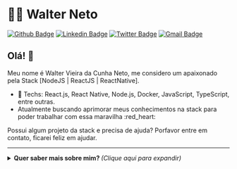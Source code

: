 # :man_technologist: Walter Neto

[![Github Badge](https://img.shields.io/badge/-Github-000?style=flat-square&logo=Github&logoColor=white&link=https://github.com/wvcneto)](https://github.com/wvcneto)
[![Linkedin Badge](https://img.shields.io/badge/-LinkedIn-blue?style=flat-square&logo=Linkedin&logoColor=white&link=https://www.linkedin.com/in/wvcneto)](https://www.linkedin.com/in/wvcneto)
[![Twitter Badge](https://img.shields.io/badge/-Twitter-1ca0f1?style=flat-square&labelColor=1ca0f1&logo=twitter&logoColor=white&link=https://twitter.com/wvcneto)](https://twitter.com/wvcneto)
[![Gmail Badge](https://img.shields.io/badge/-Gmail-c14438?style=flat-square&logo=Gmail&logoColor=white&link=mailto:wvcneto@gmail.com)](mailto:wvcneto@gmail.com)

## Olá! 👋

Meu nome é Walter Vieira da Cunha Neto, me considero um apaixonado pela Stack [NodeJS | ReactJS | ReactNative].
- :blue_heart: Techs: React.js, React Native, Node.js, Docker, JavaScript, TypeScript, entre outras.
- Atualmente buscando aprimorar meus conhecimentos na stack para poder trabalhar com essa maravilha :red_heart:

Possui algum projeto da stack e precisa de ajuda? Porfavor entre em contato, ficarei feliz em ajudar.

---

<details>
  <summary> <b> Quer saber mais sobre mim? </b> <i>(Clique aqui para expandir)</i> </summary>
  <br>

  [![Github Status](https://github-readme-stats.vercel.app/api?username=wvcneto&show_icons=true&title_color=fff&icon_color=79ff97&text_color=9f9f9f&bg_color=151515)](https://github.com/wvcneto/wvcneto)

## Algumas tecnologias

<img src="https://github.com/Quadrified/Quadrified/blob/master/assets/svg/dev/languages/js.svg" alt="js" style="vertical-align:top; margin:4px">
<img src="https://github.com/Quadrified/Quadrified/blob/master/assets/svg/dev/frameworks/react.svg" alt="react" style="vertical-align:top; margin:4px">
<img src="https://github.com/Quadrified/Quadrified/blob/master/assets/svg/dev/languages/html.svg" alt="html" style="vertical-align:top; margin:4px">
<img src="https://github.com/Quadrified/Quadrified/blob/master/assets/svg/dev/services/dockerhub.svg" alt="dockerhub" style="vertical-align:top; margin:4px">
<img src="https://github.com/Quadrified/Quadrified/blob/master/assets/svg/dev/services/npm.svg" alt="npm" style="vertical-align:top; margin:4px">
<img src="https://github.com/Quadrified/Quadrified/blob/master/assets/svg/dev/tools/visualstudio_code.svg" alt="vscode" style="vertical-align:top; margin:4px">
<img src="https://github.com/Quadrified/Quadrified/blob/master/assets/svg/dev/tools/powershell.svg" alt="powershell" style="vertical-align:top; margin:4px">
<img src="https://github.com/Quadrified/Quadrified/blob/master/assets/svg/dev/tools/bash.svg" alt="bash" style="vertical-align:top; margin:4px">
<img src="https://github.com/Quadrified/Quadrified/blob/master/assets/svg/dev/misc/desktop.svg" alt="desktop" style="vertical-align:top; margin:4px">
<img src="https://github.com/Quadrified/Quadrified/blob/master/assets/svg/dev/misc/web.svg" alt="web" style="vertical-align:top; margin:4px">
<img src="https://github.com/Quadrified/Quadrified/blob/master/assets/svg/dev/misc/mobile.svg" alt="mobile" style="vertical-align:top; margin:4px">
</details>
